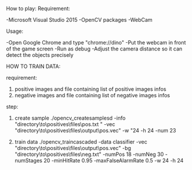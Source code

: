 How to play:
Requirement:

-Microsoft Visual Studio 2015
-OpenCV packages
-WebCam

Usage:

-Open Google Chrome and type "chrome://dino"
-Put the webcam in front of the game screen
-Run as debug
-Adjust the camera distance so it can detect the objects precisely

HOW TO TRAIN DATA:

requirement:

1. positive images and file containing list of positive images infos
2. negative images and file containing list of negative images infos

step:

1. create sample
./opencv_createsamplesd -info  "directory\to\positives\files\pos.txt " -vec "directory\to\positives\files\output\pos.vec" -w "24 -h 24 -num 23

2. train data
./opencv_traincascaded -data classifier -vec "directory\to\positives\files\output\pos.vec" -bg "directory\to\positives\files\neg.txt" -numPos 18 -numNeg 30 -numStages 20 -minHitRate 0.95 -maxFalseAlarmRate 0.5 -w 24 -h 24
